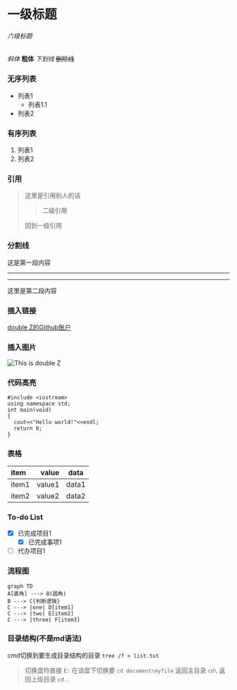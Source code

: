 # 一级标题
###### 六级标题

*斜体*
**粗体**
_下划线_
~~删除线~~

### 无序列表
- 列表1
  - 列表1.1
- 列表2
### 有序列表
1. 列表1
2. 列表2

### 引用
> 这里是引用别人的话
>
> > 二级引用
>
> 回到一级引用

### 分割线
这是第一段内容
***
---
这里是第二段内容

### 插入链接
[double Z的Github账户](https://github.com/doubleZ0108/)
### 插入图片
![This is double Z](https://upload-images.jianshu.io/upload_images/12014150-b4ca3df27d59f42c.jpg?imageMogr2/auto-orient/strip%7CimageView2/2/w/1240)

### 代码高亮
```
#include <iostream>
using namespace std;
int main(void)
{
  cout<<"Hello world!"<<endl;
  return 0;
}
```

### 表格
| item | value | data|
|:----- | ---: | :-: |
| item1 | value1 | data1 |
| item2 | value2 | data2 |

### To-do List
- [x] 已完成项目1
  - [x] 已完成事项1
- [ ] 代办项目1

### 流程图
```
graph TD
A[直角] ---> B(圆角)
B ---> C{判断逻辑}
C ---> |one| D[item1]
C ---> |two| E[item2]
C ---> |three| F[item3]
```

### 目录结构(不是md语法)
cmd切换到要生成目录结构的目录
``` tree /f > list.txt ```
> 切换盘符直接 ``` E: ```
> 在该盘下切换要 ``` cd document\myfile ```
> 返回主目录 ``` cd\ ```
> 返回上级目录 ``` cd.. ```
